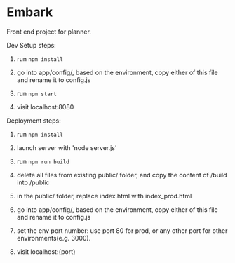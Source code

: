# Embark
Front end project for planner.

Dev Setup steps:

1. run `npm install`

2. go into app/config/, based on the environment, copy either of this file and rename it to config.js

3. run `npm start`

4. visit localhost:8080


Deployment steps:

1. run `npm install`

2. launch server with 'node server.js'

3. run `npm run build`

4. delete all files from existing public/ folder, and copy the content of /build into /public

5. in the public/ folder, replace index.html with index_prod.html

6. go into app/config/, based on the environment, copy either of this file and rename it to config.js

7. set the env port number: use port 80 for prod, or any other port for other environments(e.g. 3000).

8. visit localhost:{port}
